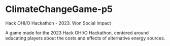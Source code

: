 # ClimateChangeGame-p5
Hack OHI/O Hackathon - 2023. Won Social Impact

A game made for the 2023 Hack OHI/O Hackathon, centered around educating players about the costs and effects of alternative energy sources.
